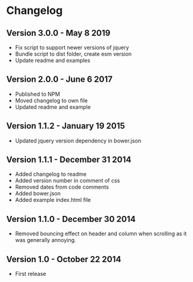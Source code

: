 Changelog
=========

## Version 3.0.0 - May 8 2019

* Fix script to support newer versions of jquery
* Bundle script to dist folder, create esm version
* Update readme and examples

## Version 2.0.0 - June 6 2017

* Published to NPM
* Moved changelog to own file
* Updated readme and example

## Version 1.1.2 - January 19 2015

* Updated jquery version dependency in bower.json

## Version 1.1.1 - December 31 2014

* Added changelog to readme
* Added version number in comment of css
* Removed dates from code comments
* Added bower.json
* Added example index.html file

## Version 1.1.0 - December 30 2014

* Removed bouncing effect on header and column when scrolling as it was generally annoying.

## Version 1.0 - October 22 2014

* First release
